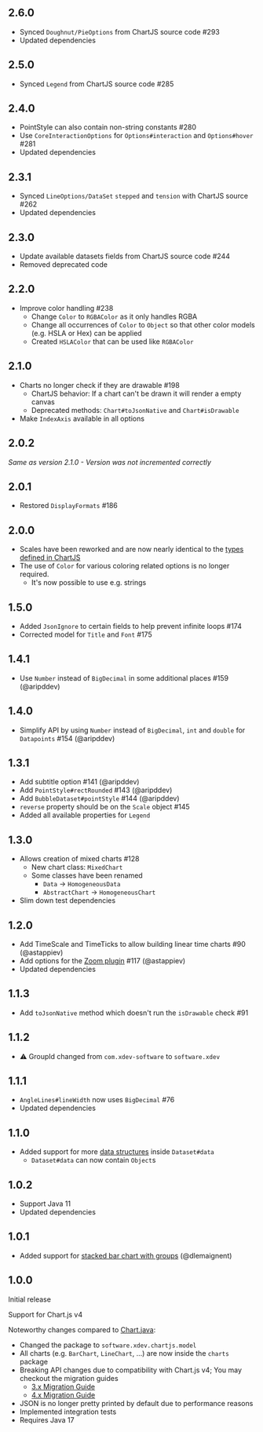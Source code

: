 ## 2.6.0
* Synced ``Doughnut/PieOptions`` from ChartJS source code #293
* Updated dependencies

## 2.5.0
* Synced ``Legend`` from ChartJS source code #285

## 2.4.0
* PointStyle can also contain non-string constants #280
* Use ``CoreInteractionOptions`` for ``Options#interaction`` and ``Options#hover`` #281
* Updated dependencies

## 2.3.1
* Synced ``LineOptions/DataSet`` ``stepped`` and ``tension`` with ChartJS source #262
* Updated dependencies

## 2.3.0
* Update available datasets fields from ChartJS source code #244
* Removed deprecated code

## 2.2.0
* Improve color handling #238
  * Change ``Color`` to ``RGBAColor`` as it only handles RGBA
  * Change all occurrences of ``Color`` to ``Object`` so that other color models (e.g. HSLA or Hex) can be applied
  * Created ``HSLAColor`` that can be used like ``RGBAColor``

## 2.1.0
* Charts no longer check if they are drawable #198
  * ChartJS behavior: If a chart can't be drawn it will render a empty canvas
  * Deprecated methods: ``Chart#toJsonNative`` and ``Chart#isDrawable``
* Make ``IndexAxis`` available in all options

## 2.0.2
_Same as version 2.1.0 - Version was not incremented correctly_

## 2.0.1
* Restored ``DisplayFormats`` #186

## 2.0.0
* Scales have been reworked and are now nearly identical to the [types defined in ChartJS](https://github.com/chartjs/Chart.js/blob/v4.4.3/src/types/index.d.ts)
* The use of ``Color`` for various coloring related options is no longer required. 
  * It's now possible to use e.g. strings

## 1.5.0
* Added ``JsonIgnore`` to certain fields to help prevent infinite loops #174
* Corrected model for ``Title`` and ``Font`` #175

## 1.4.1
* Use ``Number`` instead of ``BigDecimal`` in some additional places #159 (@aripddev)

## 1.4.0
* Simplify API by using ``Number`` instead of ``BigDecimal``, ``int`` and ``double`` for ``Datapoints`` #154 (@aripddev)

## 1.3.1
* Add subtitle option #141 (@aripddev)
* Add ``PointStyle#rectRounded`` #143 (@aripddev)
* Add ``BubbleDataset#pointStyle`` #144 (@aripddev)
* ``reverse`` property should be on the ``Scale`` object #145
* Added all available properties for ``Legend``

## 1.3.0
* Allows creation of mixed charts #128
  * New chart class: ``MixedChart``
  * Some classes have been renamed
    * ``Data`` -> ``HomogeneousData``
    * ``AbstractChart`` -> ``HomogeneousChart``
* Slim down test dependencies

## 1.2.0
* Add TimeScale and TimeTicks to allow building linear time charts #90 (@astappiev)
* Add options for the [Zoom plugin](https://www.chartjs.org/chartjs-plugin-zoom/latest/) #117 (@astappiev)
* Updated dependencies

## 1.1.3
* Add ``toJsonNative`` method which doesn't run the ``isDrawable`` check #91

## 1.1.2
* ⚠️ GroupId changed from ``com.xdev-software`` to ``software.xdev``

## 1.1.1
* ``AngleLines#lineWidth`` now uses ``BigDecimal`` #76
* Updated dependencies

## 1.1.0
* Added support for more [data structures](https://www.chartjs.org/docs/4.4.0/general/data-structures.html) inside ``Dataset#data``
  * ``Dataset#data`` can now contain ``Object``s

## 1.0.2
* Support Java 11
* Updated dependencies

## 1.0.1
* Added support for [stacked bar chart with groups](https://www.chartjs.org/docs/4.4.0/samples/bar/stacked-groups.html) (@dlemaignent)

## 1.0.0
Initial release

Support for Chart.js v4

Noteworthy changes compared to [Chart.java](https://github.com/mdewilde/chart):
* Changed the package to ``software.xdev.chartjs.model``
* All charts (e.g. ``BarChart``, ``LineChart``, ...) are now inside the ``charts`` package
* Breaking API changes due to compatibility with Chart.js v4; You may checkout the migration guides
  * [3.x Migration Guide](https://www.chartjs.org/docs/4.3.0/migration/v3-migration.html)
  * [4.x Migration Guide](https://www.chartjs.org/docs/4.3.0/migration/v4-migration.html)
* JSON is no longer pretty printed by default due to performance reasons
* Implemented integration tests
* Requires Java 17
